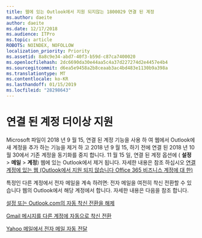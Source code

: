 ```yaml
---
title: 웹에 있는 Outlook에서 지원 되지않는 1800029 연결 된 계정
ms.author: daeite
author: daeite
ms.date: 12/17/2018
ms.audience: ITPro
ms.topic: article
ROBOTS: NOINDEX, NOFOLLOW
localization_priority: Priority
ms.assetid: 8a8c9e34-abd7-40f3-b59d-c87ca7400020
ms.openlocfilehash: 2dc6690da30e44aa5c4a37d227274d2e4457e4b4
ms.sourcegitcommit: d6ea5e9458a2b8ceaab3ac4bd483e1130b9a398a
ms.translationtype: MT
ms.contentlocale: ko-KR
ms.lasthandoff: 01/15/2019
ms.locfileid: "28298643"
---
```

# <a name="connected-accounts-are-no-longer-supported"></a>연결 된 계정 더이상 지원

Microsoft 파일이 2018 년 9 월 15, 연결 된 계정 기능을 사용 하 여 웹에서 Outlook에 새 계정을 추가 하는 기능을 제거 하 고 2018 년 9 월 15, 하기 전에 연결 된 2018 년 10 월 30에서 기존 계정을 동기화를 중지 합니다. 11 월 15 일, 연결 된 계정 옵션에 ( **설정** \> **메일** \> **계정**) 웹에 있는 Outlook에서 제거 됩니다. 자세한 내용은 참조 하십시오 [연결 계정에 있는 웹 (Outlook에서 지원 되지 않습니다 Office 365 비즈니스 계정에 대 한)](https://support.office.com/en-us/article/Connected-accounts-is-no-longer-supported-in-Outlook-on-the-web-Office-365-for-business-accounts-5cc526bf-e928-4a99-8b9f-5e089df7d887)
  
특정인 다른 계정에서 전자 메일을 계속 하려면: 전자 메일을 여전히 착신 전환할 수 있습니다 웹의 Outlook에서 해당 계정에서 합니다. 자세한 내용은 다음을 참조 합니다.
  
[설정 또는 Outlook.com의 자동 착신 전환을 해제](https://go.microsoft.com/fwlink/?linkid=2038346)
  
[Gmail 메시지를 다른 계정에 자동으로 착신 전환](https://support.google.com/mail/answer/10957?hl=en)
  
[Yahoo 메일에서 전자 메일 자동 전달](https://help.yahoo.com/kb/SLN22028.mdl?guccounter=1)
  

